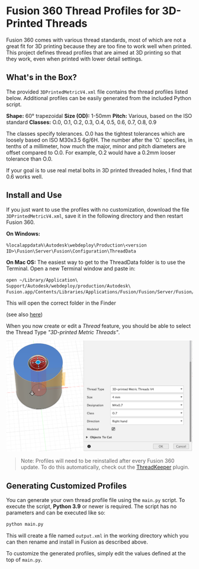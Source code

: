 # Fusion 360 Thread Profiles for 3D-Printed Threads

Fusion 360 comes with various thread standards, most of which are not a great fit for 3D printing because they are too fine to work well when printed.
This project defines thread profiles that are aimed at 3D printing so that they work, even when printed with lower detail settings.

## What's in the Box?

The provided `3DPrintedMetricV4.xml` file contains the thread profiles listed below.
Additional profiles can be easily generated from the included Python script.

**Shape:** 60° trapezoidal
**Size (OD):** 1-50mm
**Pitch:** Various, based on the ISO standard
**Classes:** O.0, O.1, O.2, 0.3, O.4, 0.5, 0.6, 0.7, O.8, 0.9

The classes specify tolerances.
O.0 has the tightest tolerances which are loosely based on ISO M30x3.5 6g/6H.
The number after the 'O.' specifies, in tenths of a millimeter, how much the major, minor and pitch diameters are offset compared to O.0.
For example, O.2 would have a 0.2mm looser tolerance than O.0.

If your goal is to use real metal bolts in 3D printed threaded holes, I find that 0.6 works well.

## Install and Use

If you just want to use the profiles with no customization, download the file `3DPrintedMetricV4.xml`, save it in the following directory and then restart Fusion 360.

**On Windows:**
```
%localappdata%\Autodesk\webdeploy\Production\<version ID>\Fusion\Server\Fusion\Configuration\ThreadData
```

**On Mac OS:**
The easiest way to get to the ThreadData folder is to use the Terminal. Open a new Terminal window and paste in:
```
open ~/Library/Application\ Support/Autodesk/webdeploy/production/Autodesk\ Fusion.app/Contents/Libraries/Applications/Fusion/Fusion/Server/Fusion/Configuration/ThreadData
```
This will open the correct folder in the Finder

(see also [here](https://knowledge.autodesk.com/support/fusion-360/learn-explore/caas/sfdcarticles/sfdcarticles/Custom-Threads-in-Fusion-360.html))

When you now create or edit a *Thread* feature, you should be able to select the Thread Type *"3D-printed Metric Threads"*.

![Select Thread Type in Fusion 360](ss_fusion.png)

> Note: Profiles will need to be reinstalled after every Fusion 360 update. To do this automatically, check out the [ThreadKeeper](https://github.com/thomasa88/ThreadKeeper) plugin.

## Generating Customized Profiles

You can generate your own thread profile file using the `main.py` script.
To execute the script, **Python 3.9** or newer is required.
The script has no parameters and can be executed like so:

```bash
python main.py
```

This will create a file named `output.xml` in the working directory which you can then rename and install in Fusion as described above.

To customize the generated profiles, simply edit the values defined at the top of `main.py`.